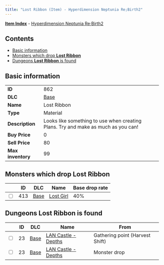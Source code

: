 ```yaml
---
title: "Lost Ribbon (Item) - Hyperdimension Neptunia Re;Birth2"
---
```


[**Item Index**](/neptunia/rb2/item/index.html) - [Hyperdimension Neptunia Re;Birth2](/neptunia/rb2)

## Contents

- [Basic information](#basic-information)
- [Monsters which drop **Lost Ribbon**](#monsters-which-drop-lost-ribbon)
- [Dungeons **Lost Ribbon** is found](#dungeons-lost-ribbon-is-found)

## Basic information

|   |   |
| -- | -- |
| **ID** | 862 |
| **DLC** | [Base](/neptunia/rb2/dlc/0-base.html) |
| **Name** | Lost Ribbon |
| **Type** | Material |
| **Description** | Looks like something to use when creating Plans. Try and make as much as you can! |
| **Buy Price** | 0 |
| **Sell Price** | 80 |
| **Max inventory** | 99 |

## Monsters which drop **Lost Ribbon**

|    | ID | DLC | Name | Base drop rate |
| -- | -- | --- | ---- | -------------- |
| <input type="checkbox" id="rb2-monster-0-413" class="trackbox" /> | 413 | [Base](/neptunia/rb2/dlc/0-base.html) | [Lost Girl](/neptunia/rb2/monster/0-413-lost-girl.html) | 40% |

## Dungeons **Lost Ribbon** is found

|    | ID | DLC | Name | From |
| -- | -- | --- | ---- | ---- |
| <input type="checkbox" id="rb2-dungeon-0-23" class="trackbox" /> | 23 | [Base](/neptunia/rb2/dlc/0-base.html) | [LAN Castle - Depths](/neptunia/rb2/dungeon/0-23-lan-castle-depths.html) | Gathering point (Harvest Shift) |
| <input type="checkbox" id="rb2-dungeon-0-23" class="trackbox" /> | 23 | [Base](/neptunia/rb2/dlc/0-base.html) | [LAN Castle - Depths](/neptunia/rb2/dungeon/0-23-lan-castle-depths.html) | Monster drop |